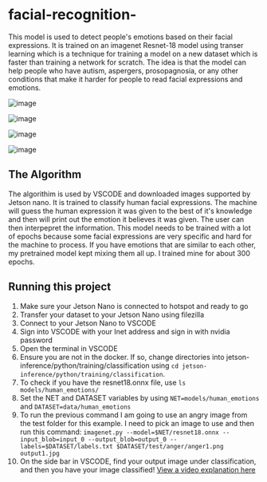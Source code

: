 # facial-recognition-

This model is used to detect people's emotions based on their facial expressions. It is trained on an imagenet Resnet-18 model using transer learning which is a technique for training a model on a new dataset which is faster than training a network for scratch. The idea is that the model can help people who have autism, aspergers, prosopagnosia, or any other conditions that make it harder for people to read facial expressions and emotions. 

![image](https://github.com/cicichoi7/facial-recognition-/assets/140643991/3df79d3e-a95d-48db-a017-473c9be635f2)

![image](https://github.com/cicichoi7/facial-recognition-/assets/140643991/c9f01e09-762b-49e2-8dd8-81eb70a0051c)

![image](https://github.com/cicichoi7/facial-recognition-/assets/140643991/3919885a-4f64-4fc9-93a9-38cbceb65d86)

![image](https://github.com/cicichoi7/facial-recognition-/assets/140643991/6b8fde61-750c-4ff9-92e4-add8a7bae3c4)


## The Algorithm

The algorithim is used by VSCODE and downloaded images supported by Jetson nano. It is trained to classify human facial expressions. The machine will guess the human expression it was given to the best of it's knowledge and then will print out the emotion it believes it was given. The user can then interpepret the information. This model needs to be trained with a lot of epochs because some facial expressions are very specific and hard for the machine to process. If you have emotions that are similar to each other, my pretrained model kept mixing them all up. I trained mine for about 300 epochs.
## Running this project
   
1. Make sure your Jetson Nano is connected to hotspot and ready to go
2. Transfer your dataset to your Jetson Nano using filezilla
3. Connect to your Jetson Nano to VSCODE
4. Sign into VSCODE with your Inet address and sign in with nvidia password
5. Open the terminal in VSCODE
7. Ensure you are not in the docker. If so, change directories into jetson-inference/python/training/classification using `cd jetson-inference/python/training/classification`.
8. To check if you have the resnet18.onnx file, use `ls models/human_emotions/`
9. Set the NET and DATASET variables by using `NET=models/human_emotions` and `DATASET=data/human_emotions`
10. To run the previous command I am going to use an angry image from the test folder for this example. I need to pick an image to use and then run this command: `imagenet.py --model=$NET/resnet18.onnx --input_blob=input_0 --output_blob=output_0 --labels=$DATASET/labels.txt $DATASET/test/anger/anger1.png output1.jpg`
11. On the side bar in VSCODE, find your output image under classification, and then you have your image classified! 
[View a video explanation here](https://www.youtube.com/watch?v=PQJeOJlTzgA)
